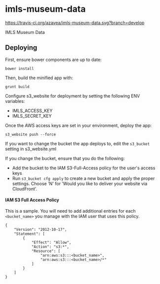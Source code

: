 # imls-museum-data

https://travis-ci.org/azavea/imls-museum-data.svg?branch=develop

IMLS Museum Data

## Deploying

First, ensure bower components are up to date:
```
bower install
```

Then, build the minified app with:
```
grunt build
```

Configure s3_website for deployment by setting the following ENV variables:
  - IMLS_ACCESS_KEY
  - IMLS_SECRET_KEY

Once the AWS access keys are set in your environment, deploy the app:
```
s3_website push --force
```

If you want to change the bucket the app deploys to, edit the `s3_bucket` setting in s3_website.yml

If you change the bucket, ensure that you do the following:
  - Add the bucket to the IAM S3-Full-Access policy for the user's access keys
  - Run `s3_bucket cfg apply` to create a new bucket and apply the proper settings. Choose 'N' for 'Would you like to deliver your website via CloudFront'.

#### IAM S3 Full Access Policy

This is a sample. You will need to add additional entries for each `<bucket_name>` you manage with
the IAM user that uses this policy.

```
{
    "Version": "2012-10-17",
    "Statement": [
        {
            "Effect": "Allow",
            "Action": "s3:*",
            "Resource": [
                "arn:aws:s3:::<bucket_name>",
                "arn:aws:s3:::<bucket_name>/*"
            ]
        }
    ]
}
```
